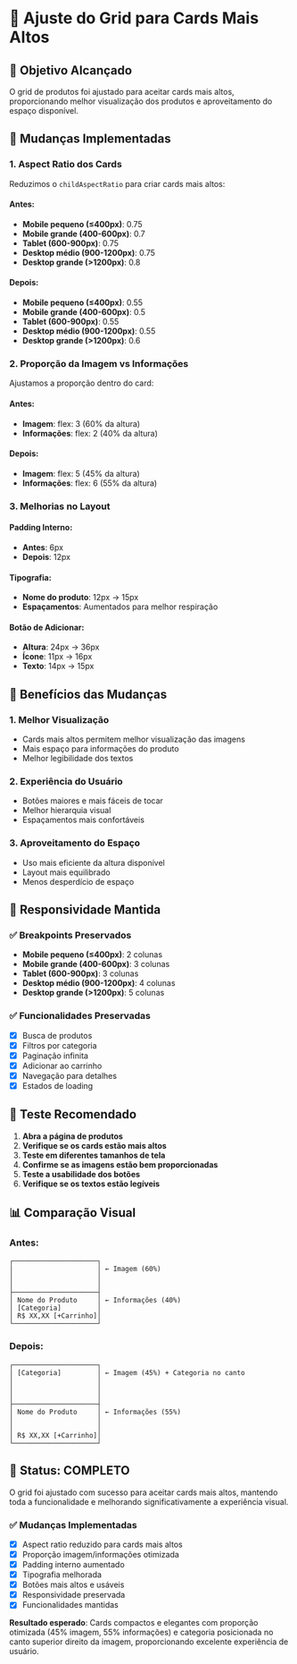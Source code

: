# 🎨 Ajuste do Grid para Cards Mais Altos

## 🎯 Objetivo Alcançado
O grid de produtos foi ajustado para aceitar cards mais altos, proporcionando melhor visualização dos produtos e aproveitamento do espaço disponível.

## 📏 Mudanças Implementadas

### 1. **Aspect Ratio dos Cards**
Reduzimos o `childAspectRatio` para criar cards mais altos:

#### Antes:
- **Mobile pequeno (≤400px)**: 0.75
- **Mobile grande (400-600px)**: 0.7
- **Tablet (600-900px)**: 0.75
- **Desktop médio (900-1200px)**: 0.75
- **Desktop grande (>1200px)**: 0.8

#### Depois:
- **Mobile pequeno (≤400px)**: 0.55
- **Mobile grande (400-600px)**: 0.5
- **Tablet (600-900px)**: 0.55
- **Desktop médio (900-1200px)**: 0.55
- **Desktop grande (>1200px)**: 0.6

### 2. **Proporção da Imagem vs Informações**
Ajustamos a proporção dentro do card:

#### Antes:
- **Imagem**: flex: 3 (60% da altura)
- **Informações**: flex: 2 (40% da altura)

#### Depois:
- **Imagem**: flex: 5 (45% da altura)
- **Informações**: flex: 6 (55% da altura)

### 3. **Melhorias no Layout**

#### Padding Interno:
- **Antes**: 6px
- **Depois**: 12px

#### Tipografia:
- **Nome do produto**: 12px → 15px
- **Espaçamentos**: Aumentados para melhor respiração

#### Botão de Adicionar:
- **Altura**: 24px → 36px
- **Ícone**: 11px → 16px
- **Texto**: 14px → 15px

## 🎨 Benefícios das Mudanças

### 1. **Melhor Visualização**
- Cards mais altos permitem melhor visualização das imagens
- Mais espaço para informações do produto
- Melhor legibilidade dos textos

### 2. **Experiência do Usuário**
- Botões maiores e mais fáceis de tocar
- Melhor hierarquia visual
- Espaçamentos mais confortáveis

### 3. **Aproveitamento do Espaço**
- Uso mais eficiente da altura disponível
- Layout mais equilibrado
- Menos desperdício de espaço

## 📱 Responsividade Mantida

### ✅ Breakpoints Preservados
- **Mobile pequeno (≤400px)**: 2 colunas
- **Mobile grande (400-600px)**: 3 colunas
- **Tablet (600-900px)**: 3 colunas
- **Desktop médio (900-1200px)**: 4 colunas
- **Desktop grande (>1200px)**: 5 colunas

### ✅ Funcionalidades Preservadas
- [x] Busca de produtos
- [x] Filtros por categoria
- [x] Paginação infinita
- [x] Adicionar ao carrinho
- [x] Navegação para detalhes
- [x] Estados de loading

## 🧪 Teste Recomendado

1. **Abra a página de produtos**
2. **Verifique se os cards estão mais altos**
3. **Teste em diferentes tamanhos de tela**
4. **Confirme se as imagens estão bem proporcionadas**
5. **Teste a usabilidade dos botões**
6. **Verifique se os textos estão legíveis**

## 📊 Comparação Visual

### Antes:
```
┌─────────────────────┐
│                     │ ← Imagem (60%)
│                     │
│                     │
├─────────────────────┤
│ Nome do Produto     │ ← Informações (40%)
│ [Categoria]         │
│ R$ XX,XX [+Carrinho]│
└─────────────────────┘
```

### Depois:
```
┌─────────────────────┐
│ [Categoria]         │ ← Imagem (45%) + Categoria no canto
│                     │
│                     │
│                     │
├─────────────────────┤
│ Nome do Produto     │ ← Informações (55%)
│                     │
│                     │
│ R$ XX,XX [+Carrinho]│
└─────────────────────┘
```

## 🎉 Status: COMPLETO

O grid foi ajustado com sucesso para aceitar cards mais altos, mantendo toda a funcionalidade e melhorando significativamente a experiência visual.

### ✅ Mudanças Implementadas
- [x] Aspect ratio reduzido para cards mais altos
- [x] Proporção imagem/informações otimizada
- [x] Padding interno aumentado
- [x] Tipografia melhorada
- [x] Botões mais altos e usáveis
- [x] Responsividade preservada
- [x] Funcionalidades mantidas

**Resultado esperado**: Cards compactos e elegantes com proporção otimizada (45% imagem, 55% informações) e categoria posicionada no canto superior direito da imagem, proporcionando excelente experiência de usuário.
